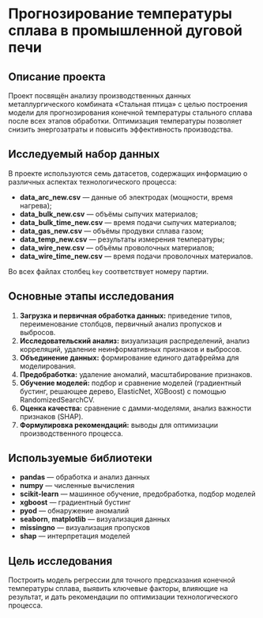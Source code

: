 # Прогнозирование температуры сплава в промышленной дуговой печи

## Описание проекта

Проект посвящён анализу производственных данных металлургического комбината «Стальная птица» с целью построения модели для прогнозирования конечной температуры стального сплава после всех этапов обработки. Оптимизация температуры позволяет снизить энергозатраты и повысить эффективность производства.

## Исследуемый набор данных

В проекте используются семь датасетов, содержащих информацию о различных аспектах технологического процесса:

- **data_arc_new.csv** — данные об электродах (мощности, время нагрева);
- **data_bulk_new.csv** — объёмы сыпучих материалов;
- **data_bulk_time_new.csv** — время подачи сыпучих материалов;
- **data_gas_new.csv** — объёмы продувки сплава газом;
- **data_temp_new.csv** — результаты измерения температуры;
- **data_wire_new.csv** — объёмы проволочных материалов;
- **data_wire_time_new.csv** — время подачи проволочных материалов.

Во всех файлах столбец `key` соответствует номеру партии.

## Основные этапы исследования

1. **Загрузка и первичная обработка данных:** приведение типов, переименование столбцов, первичный анализ пропусков и выбросов.
2. **Исследовательский анализ:** визуализация распределений, анализ корреляций, удаление неинформативных признаков и выбросов.
3. **Объединение данных:** формирование единого датафрейма для моделирования.
4. **Предобработка:** удаление аномалий, масштабирование признаков.
5. **Обучение моделей:** подбор и сравнение моделей (градиентный бустинг, решающее дерево, ElasticNet, XGBoost) с помощью RandomizedSearchCV.
6. **Оценка качества:** сравнение с дамми-моделями, анализ важности признаков (SHAP).
7. **Формулировка рекомендаций:** выводы для оптимизации производственного процесса.

## Используемые библиотеки

- **pandas** — обработка и анализ данных
- **numpy** — численные вычисления
- **scikit-learn** — машинное обучение, предобработка, подбор моделей
- **xgboost** — градиентный бустинг
- **pyod** — обнаружение аномалий
- **seaborn**, **matplotlib** — визуализация данных
- **missingno** — визуализация пропусков
- **shap** — интерпретация моделей

## Цель исследования

Построить модель регрессии для точного предсказания конечной температуры сплава, выявить ключевые факторы, влияющие на результат, и дать рекомендации по оптимизации технологического процесса.
